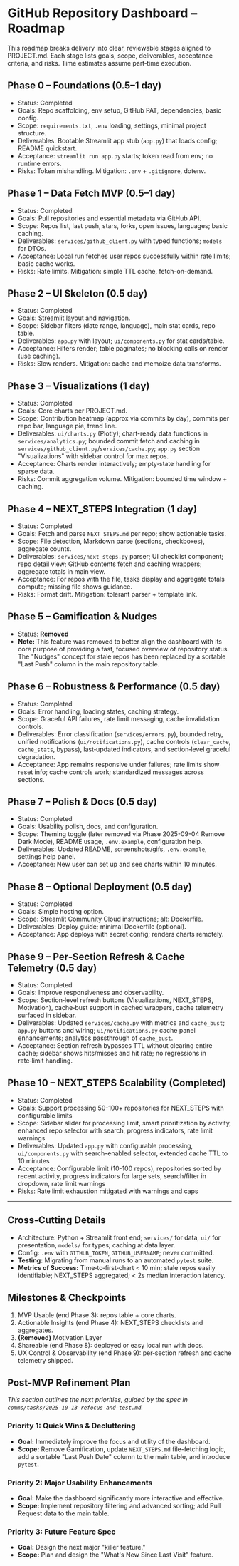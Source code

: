 # GitHub Repository Dashboard – Roadmap

This roadmap breaks delivery into clear, reviewable stages aligned to PROJECT.md. Each stage lists goals, scope, deliverables, acceptance criteria, and risks. Time estimates assume part‑time execution.

## Phase 0 – Foundations (0.5–1 day)
- Status: Completed
- Goals: Repo scaffolding, env setup, GitHub PAT, dependencies, basic config.
- Scope: `requirements.txt`, `.env` loading, settings, minimal project structure.
- Deliverables: Bootable Streamlit app stub (`app.py`) that loads config; README quickstart.
- Acceptance: `streamlit run app.py` starts; token read from env; no runtime errors.
- Risks: Token mishandling. Mitigation: `.env` + `.gitignore`, dotenv.

## Phase 1 – Data Fetch MVP (0.5–1 day)
- Status: Completed
- Goals: Pull repositories and essential metadata via GitHub API.
- Scope: Repos list, last push, stars, forks, open issues, languages; basic caching.
- Deliverables: `services/github_client.py` with typed functions; `models` for DTOs.
- Acceptance: Local run fetches user repos successfully within rate limits; basic cache works.
- Risks: Rate limits. Mitigation: simple TTL cache, fetch-on-demand.

## Phase 2 – UI Skeleton (0.5 day)
- Status: Completed
- Goals: Streamlit layout and navigation.
- Scope: Sidebar filters (date range, language), main stat cards, repo table.
- Deliverables: `app.py` with layout; `ui/components.py` for stat cards/table.
- Acceptance: Filters render; table paginates; no blocking calls on render (use caching).
- Risks: Slow renders. Mitigation: cache and memoize data transforms.

## Phase 3 – Visualizations (1 day)
- Status: Completed
- Goals: Core charts per PROJECT.md.
- Scope: Contribution heatmap (approx via commits by day), commits per repo bar, language pie, trend line.
- Deliverables: `ui/charts.py` (Plotly); chart-ready data functions in `services/analytics.py`; bounded commit fetch and caching in `services/github_client.py`/`services/cache.py`; `app.py` section "Visualizations" with sidebar control for max repos.
- Acceptance: Charts render interactively; empty‑state handling for sparse data.
- Risks: Commit aggregation volume. Mitigation: bounded time window + caching.

## Phase 4 – NEXT_STEPS Integration (1 day)
- Status: Completed
- Goals: Fetch and parse `NEXT_STEPS.md` per repo; show actionable tasks.
- Scope: File detection, Markdown parse (sections, checkboxes), aggregate counts.
- Deliverables: `services/next_steps.py` parser; UI checklist component; repo detail view; GitHub contents fetch and caching wrappers; aggregate totals in main view.
- Acceptance: For repos with the file, tasks display and aggregate totals compute; missing file shows guidance.
- Risks: Format drift. Mitigation: tolerant parser + template link.

## Phase 5 – Gamification & Nudges
- Status: **Removed**
- **Note:** This feature was removed to better align the dashboard with its core purpose of providing a fast, focused overview of repository status. The "Nudges" concept for stale repos has been replaced by a sortable "Last Push" column in the main repository table.

## Phase 6 – Robustness & Performance (0.5 day)
- Status: Completed
- Goals: Error handling, loading states, caching strategy.
- Scope: Graceful API failures, rate limit messaging, cache invalidation controls.
- Deliverables: Error classification (`services/errors.py`), bounded retry, unified notifications (`ui/notifications.py`), cache controls (`clear_cache`, `cache_stats`, bypass), last‑updated indicators, and section‑level graceful degradation.
- Acceptance: App remains responsive under failures; rate limits show reset info; cache controls work; standardized messages across sections.

## Phase 7 – Polish & Docs (0.5 day)
- Status: Completed
- Goals: Usability polish, docs, and configuration.
- Scope: Theming toggle (later removed via Phase 2025-09-04 Remove Dark Mode), README usage, `.env.example`, configuration help.
- Deliverables: Updated README, screenshots/gifs, `.env.example`, settings help panel.
- Acceptance: New user can set up and see charts within 10 minutes.

## Phase 8 – Optional Deployment (0.5 day)
- Status: Completed
- Goals: Simple hosting option.
- Scope: Streamlit Community Cloud instructions; alt: Dockerfile.
- Deliverables: Deploy guide; minimal Dockerfile (optional).
- Acceptance: App deploys with secret config; renders charts remotely.

## Phase 9 – Per‑Section Refresh & Cache Telemetry (0.5 day)
- Status: Completed
- Goals: Improve responsiveness and observability.
- Scope: Section‑level refresh buttons (Visualizations, NEXT_STEPS, Motivation), cache‑bust support in cached wrappers, cache telemetry surfaced in sidebar.
- Deliverables: Updated `services/cache.py` with metrics and `cache_bust`; `app.py` buttons and wiring; `ui/notifications.py` cache panel enhancements; analytics passthrough of `cache_bust`.
- Acceptance: Section refresh bypasses TTL without clearing entire cache; sidebar shows hits/misses and hit rate; no regressions in rate‑limit handling.

## Phase 10 – NEXT_STEPS Scalability (Completed)
- Status: Completed
- Goals: Support processing 50-100+ repositories for NEXT_STEPS with configurable limits
- Scope: Sidebar slider for processing limit, smart prioritization by activity, enhanced repo selector with search, progress indicators, rate limit warnings
- Deliverables: Updated `app.py` with configurable processing, `ui/components.py` with search-enabled selector, extended cache TTL to 10 minutes
- Acceptance: Configurable limit (10-100 repos), repositories sorted by recent activity, progress indicators for large sets, search/filter in dropdown, rate limit warnings
- Risks: Rate limit exhaustion mitigated with warnings and caps

---

## Cross‑Cutting Details
- Architecture: Python + Streamlit front end; `services/` for data, `ui/` for presentation, `models/` for types; caching at data layer.
- Config: `.env` with `GITHUB_TOKEN`, `GITHUB_USERNAME`; never committed.
- **Testing:** Migrating from manual runs to an automated `pytest` suite.
- **Metrics of Success:** Time‑to‑first‑chart < 10 min; stale repos easily identifiable; NEXT_STEPS aggregated; < 2s median interaction latency.

## Milestones & Checkpoints
1) MVP Usable (end Phase 3): repos table + core charts.
2) Actionable Insights (end Phase 4): NEXT_STEPS checklists and aggregates.
3) **(Removed)** Motivation Layer
4) Shareable (end Phase 8): deployed or easy local run with docs.
5) UX Control & Observability (end Phase 9): per‑section refresh and cache telemetry shipped.

## Post-MVP Refinement Plan
*This section outlines the next priorities, guided by the spec in `comms/tasks/2025-10-13-refocus-and-test.md`.*

### **Priority 1: Quick Wins & Decluttering**
- **Goal:** Immediately improve the focus and utility of the dashboard.
- **Scope:** Remove Gamification, update `NEXT_STEPS.md` file-fetching logic, add a sortable "Last Push Date" column to the main table, and introduce `pytest`.

### **Priority 2: Major Usability Enhancements**
- **Goal:** Make the dashboard significantly more interactive and effective.
- **Scope:** Implement repository filtering and advanced sorting; add Pull Request data to the main table.

### **Priority 3: Future Feature Spec**
- **Goal:** Design the next major "killer feature."
- **Scope:** Plan and design the "What's New Since Last Visit" feature.

